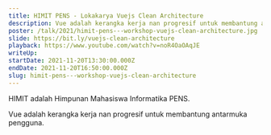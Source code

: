 ```yaml
---
title: HIMIT PENS - Lokakarya Vuejs Clean Architecture
description: Vue adalah kerangka kerja nan progresif untuk membantung antarmuka pengguna.
poster: /talk/2021/himit-pens---workshop-vuejs-clean-architecture.jpg
slide: https://bit.ly/vuejs-clean-architecture
playback: https://www.youtube.com/watch?v=noR4OaOAqJE
writeUp: 
startDate: 2021-11-20T13:30:00.000Z
endDate: 2021-11-20T16:50:00.000Z
slug: himit-pens---workshop-vuejs-clean-architecture
---
```


HIMIT adalah Himpunan Mahasiswa Informatika PENS.

Vue adalah kerangka kerja nan progresif untuk membantung antarmuka pengguna.
